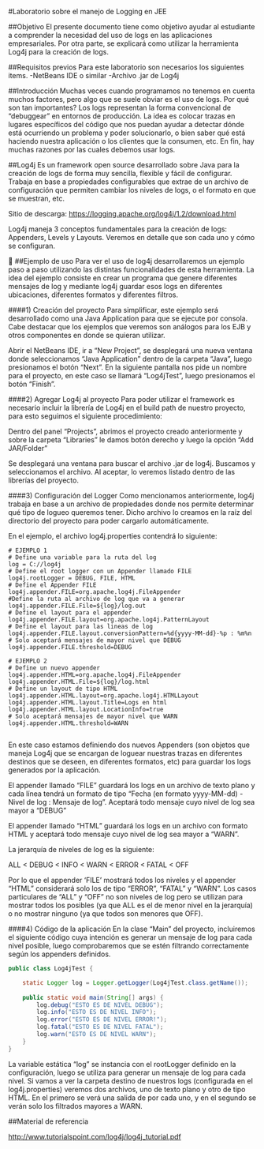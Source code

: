 #Laboratorio sobre el manejo de Logging en JEE

##Objetivo
El presente documento tiene como objetivo ayudar al estudiante a comprender la necesidad del uso de logs en las aplicaciones empresariales. Por otra parte, se explicará como utilizar la herramienta Log4j para la creación de logs.

##Requisitos previos
Para este laboratorio son necesarios los siguientes items.
-NetBeans IDE o similar
-Archivo .jar de Log4j

##Introducción
Muchas veces cuando programamos no tenemos en cuenta muchos factores, pero algo que se suele obviar es el uso de logs. Por qué son tan importantes? Los logs representan la forma convencional de “debuggear” en entornos de producción. La idea es colocar trazas en lugares específicos del código que nos puedan ayudar a detectar dónde está ocurriendo un problema y poder solucionarlo, o bien saber qué está haciendo nuestra aplicación o los clientes que la consumen, etc. En fin, hay muchas razones por las cuales debemos usar logs.

##Log4j
Es un framework open source desarrollado sobre Java para la creación de logs de forma muy sencilla, flexible y fácil de configurar. Trabaja en base a propiedades configurables que extrae de un archivo de configuración que permiten cambiar los niveles de logs, o el formato en que se muestran, etc.

Sitio de descarga: https://logging.apache.org/log4j/1.2/download.html

Log4j maneja 3 conceptos fundamentales para la creación de logs: Appenders, Levels y Layouts. Veremos en detalle que son cada uno y cómo se configuran.


##Ejemplo de uso
Para ver el uso de log4j desarrollaremos un ejemplo paso a paso utilizando las distintas funcionalidades de esta herramienta. La idea del ejemplo consiste en crear un programa que genere diferentes mensajes de log y mediante log4j guardar esos logs en diferentes ubicaciones, diferentes formatos y diferentes filtros.

####1) Creación del proyecto
Para simplificar, este ejemplo será desarrollado como una Java Application para que se ejecute por consola. Cabe destacar que los ejemplos que veremos son análogos para los EJB y otros componentes en donde se quieran utilizar.

Abrir el NetBeans IDE, ir a “New Project”, se desplegará una nueva ventana donde seleccionamos “Java Application” dentro de la carpeta “Java”, luego presionamos el botón “Next”. En la siguiente pantalla nos pide un nombre para el proyecto, en este caso se llamará “Log4jTest”, luego presionamos el botón “Finish”.

####2) Agregar Log4j al proyecto
Para poder utilizar el framework es necesario incluir la librería de Log4j en el build path de nuestro proyecto, para esto seguimos el siguiente procedimiento:

Dentro del panel “Projects”, abrimos el proyecto creado anteriormente y sobre la carpeta “Libraries” le damos botón derecho y luego la opción “Add JAR/Folder”



Se desplegará una ventana para buscar el archivo .jar de log4j. Buscamos y seleccionamos el archivo. Al aceptar, lo veremos listado dentro de las librerías del proyecto.

####3) Configuración del Logger
Como mencionamos anteriormente, log4j trabaja en base a un archivo de propiedades donde nos permite determinar qué tipo de logueo queremos tener. Dicho archivo lo creamos en la raíz del directorio del proyecto para poder cargarlo automáticamente.

En el ejemplo, el archivo log4j.properties contendrá lo siguiente:
```properties
# EJEMPLO 1 
# Define una variable para la ruta del log
log = C://log4j
# Define el root logger con un Appender llamado FILE 
log4j.rootLogger = DEBUG, FILE, HTML
# Define el Appender FILE 
log4j.appender.FILE=org.apache.log4j.FileAppender 
#Define la ruta al archivo de log que va a generar
log4j.appender.FILE.File=${log}/log.out 
# Define el layout para el appender 
log4j.appender.FILE.layout=org.apache.log4j.PatternLayout 
# Define el layout para las lineas de log
log4j.appender.FILE.layout.conversionPattern=%d{yyyy-MM-dd}-%p : %m%n
# Solo aceptará mensajes de mayor nivel que DEBUG
log4j.appender.FILE.threshold=DEBUG

# EJEMPLO 2
# Define un nuevo appender 
log4j.appender.HTML=org.apache.log4j.FileAppender 
log4j.appender.HTML.File=${log}/log.html 
# Define un layout de tipo HTML
log4j.appender.HTML.layout=org.apache.log4j.HTMLLayout 
log4j.appender.HTML.layout.Title=Logs en html
log4j.appender.HTML.layout.LocationInfo=true
# Solo aceptará mensajes de mayor nivel que WARN
log4j.appender.HTML.threshold=WARN


```
En este caso estamos definiendo dos nuevos Appenders (son objetos que maneja Log4j que se encargan de loguear nuestras trazas en diferentes destinos que se deseen, en diferentes formatos, etc) para guardar los logs generados por la aplicación. 

El appender llamado “FILE” guardará los logs en un archivo de texto plano y cada línea tendrá un formato de tipo “Fecha (en formato yyyy-MM-dd) - Nivel de log : Mensaje de log”. Aceptará todo mensaje cuyo nivel de log sea mayor a “DEBUG”

El appender llamado “HTML” guardará los logs en un archivo con formato HTML y  aceptará todo mensaje cuyo nivel de log sea mayor a “WARN”.

La jerarquía de niveles de log es la siguiente: 

ALL < DEBUG < INFO < WARN < ERROR < FATAL < OFF

Por lo que el appender ‘FILE’ mostrará todos los niveles y el appender “HTML” considerará solo los de tipo “ERROR”, “FATAL” y “WARN”. Los casos particulares de “ALL” y “OFF” no son niveles de log pero se utilizan para mostrar todos los posibles (ya que ALL es el de menor nivel en la jerarquía) o no mostrar ninguno (ya que todos son menores que OFF).

####4) Código de la aplicación
En la clase “Main” del proyecto, incluiremos el siguiente código cuya intención es generar un mensaje de log para cada nivel posible, luego comprobaremos que se estén filtrando correctamente según los appenders definidos.
```java
public class Log4jTest {

    static Logger log = Logger.getLogger(Log4jTest.class.getName());
    
    public static void main(String[] args) {
        log.debug("ESTO ES DE NIVEL DEBUG"); 
        log.info("ESTO ES DE NIVEL INFO");
        log.error("ESTO ES DE NIVEL ERROR!");
        log.fatal("ESTO ES DE NIVEL FATAL");
        log.warn("ESTO ES DE NIVEL WARN");
    }
}

```
La variable estática “log” se instancia con el rootLogger definido en la configuración, luego se utiliza para generar un mensaje de log para cada nivel. Si vamos a ver la carpeta destino de nuestros logs (configurada en el log4j.properties) veremos dos archivos, uno de texto plano y otro de tipo HTML. En el primero se verá una salida de por cada uno, y en el segundo se verán solo los filtrados mayores a WARN.

##Material de referencia

http://www.tutorialspoint.com/log4j/log4j_tutorial.pdf
